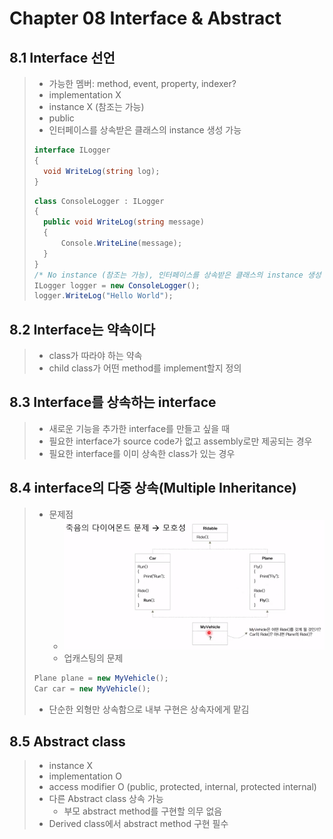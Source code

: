 # Chapter 08 Interface & Abstract

## 8.1 Interface 선언
> - 가능한 멤버: method, event, property, indexer?
> - implementation X
> - instance X (참조는 가능)
> - public
> - 인터페이스를 상속받은 클래스의 instance 생성 가능
>``` csharp
>interface ILogger
>{
>   void WriteLog(string log);
>}
>```
>``` csharp
>class ConsoleLogger : ILogger
>{
>   public void WriteLog(string message)
>   {
>       Console.WriteLine(message);
>   }
>}
>/* No instance (참조는 가능), 인터페이스를 상속받은 클래스의 instance 생성 가능 */
>ILogger logger = new ConsoleLogger();
>logger.WriteLog("Hello World");
>```

## 8.2 Interface는 약속이다
> - class가 따라야 하는 약속
> - child class가 어떤 method를 implement할지 정의

## 8.3 Interface를 상속하는 interface
> - 새로운 기능을 추가한 interface를 만들고 싶을 때
> - 필요한 interface가 source code가 없고 assembly로만 제공되는 경우
> - 필요한 interface를 이미 상속한 class가 있는 경우

## 8.4 interface의 다중 상속(Multiple Inheritance)
> - 문제점
>   - ![8-4](images/8-4.jpg)
>   - 업캐스팅의 문제
>``` csharp
>Plane plane = new MyVehicle();
>Car car = new MyVehicle();
>```
> - 단순한 외형만 상속함으로 내부 구현은 상속자에게 맡김

## 8.5 Abstract class
> - instance X
> - implementation O
> - access modifier O (public, protected, internal, protected internal)
> - 다른 Abstract class 상속 가능
>   - 부모 abstract method를 구현할 의무 없음
> - Derived class에서 abstract method 구현 필수
